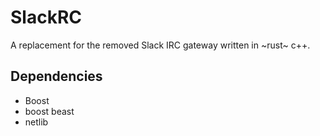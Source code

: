 # SlackRC

A replacement for the removed Slack IRC gateway written in ~rust~ c++.

## Dependencies
* Boost
* boost beast
* netlib